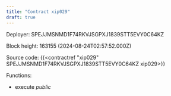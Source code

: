 ```yaml
---
title: "Contract xip029"
draft: true
---
```

Deployer: SPEJJMSNMD1F74RKVJSGPXJ1839STT5EVY0C64KZ


 



Block height: 163155 (2024-08-24T02:57:52.000Z)

Source code: {{<contractref "xip029" SPEJJMSNMD1F74RKVJSGPXJ1839STT5EVY0C64KZ xip029>}}

Functions:

* execute _public_
